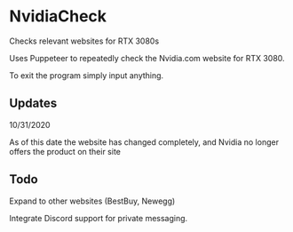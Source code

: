 # NvidiaCheck
Checks relevant websites for RTX 3080s


Uses Puppeteer to repeatedly check the Nvidia.com website for RTX 3080. 


To exit the program simply input anything.

## Updates
10/31/2020

As of this date the website has changed completely, and Nvidia no longer offers the product on their site

## Todo
Expand to other websites (BestBuy, Newegg)

Integrate Discord support for private messaging.
